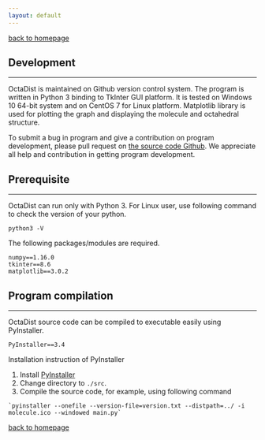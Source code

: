 ```yaml
---
layout: default
---
```

[back to homepage](./)

## Development
***
OctaDist is maintained on Github version control system. The program is written in Python 3 binding to TkInter GUI platform. 
It is tested on Windows 10 64-bit system and on CentOS 7 for Linux platform.
Matplotlib library is used for plotting the graph and displaying the molecule and octahedral structure. <br/>

To submit a bug in program and give a contribution on program development, 
please pull request on [the source code Github](https://github.com/OctaDist/OctaDist).
We appreciate all help and contribution in getting program development.

## Prerequisite
***
OctaDist can run only with Python 3. For Linux user, use following command to check the version of your python.
```
python3 -V
```
The following packages/modules are required.
```
numpy==1.16.0
tkinter==8.6
matplotlib==3.0.2
```

## Program compilation
***
OctaDist source code can be compiled to executable easily using PyInstaller.
```
PyInstaller==3.4
```
Installation instruction of PyInstaller
1. Install [PyInstaller](https://www.pyinstaller.org/)
2. Change directory to `./src`.
3. Compile the source code, for example, using following command
```
`pyinstaller --onefile --version-file=version.txt --distpath=../ -i molecule.ico --windowed main.py`
```

[back to homepage](./)
